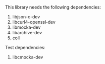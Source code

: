 This library needs the following dependencies:

1. libjson-c-dev
2. libcurl4-openssl-dev
3. libmocka-dev
4. libarchive-dev
5. coll

Test dependencies:

1. libcmocka-dev
